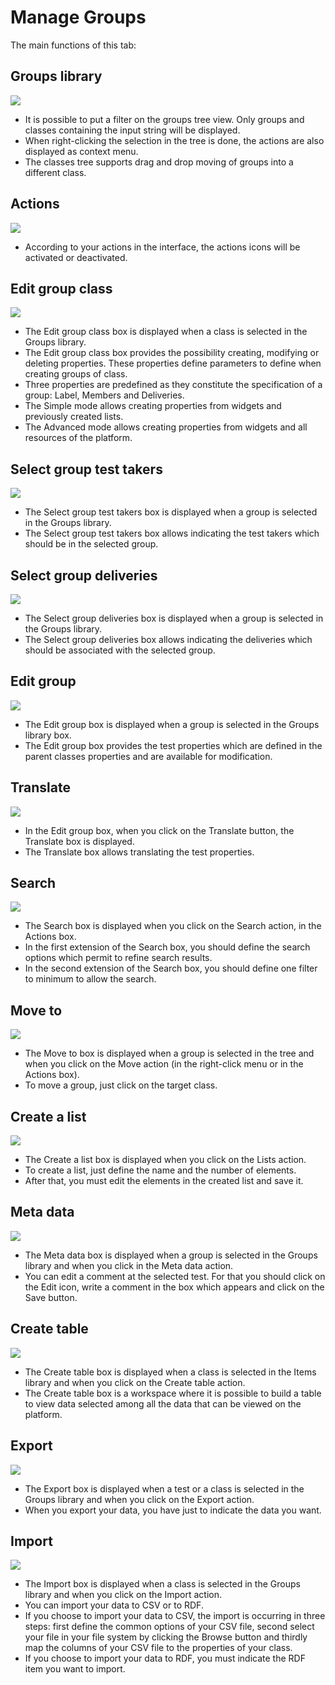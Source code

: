 Manage Groups
=============

The main functions of this tab:

Groups library
--------------

![](groups-library.png)

-   It is possible to put a filter on the groups tree view. Only groups and classes containing the input string will be displayed.
-   When right-clicking the selection in the tree is done, the actions are also displayed as context menu.
-   The classes tree supports drag and drop moving of groups into a different class.

Actions
-------

![](groups-actions.png)

-   According to your actions in the interface, the actions icons will be activated or deactivated.

Edit group class
----------------

![](groups-editclass.png)

-   The Edit group class box is displayed when a class is selected in the Groups library.
-   The Edit group class box provides the possibility creating, modifying or deleting properties. These properties define parameters to define when creating groups of class.
-   Three properties are predefined as they constitute the specification of a group: Label, Members and Deliveries.
-   The Simple mode allows creating properties from widgets and previously created lists.
-   The Advanced mode allows creating properties from widgets and all resources of the platform.

Select group test takers
------------------------

![](groups-selectgrouptesttakers.png)

-   The Select group test takers box is displayed when a group is selected in the Groups library.
-   The Select group test takers box allows indicating the test takers which should be in the selected group.

Select group deliveries
-----------------------

![](groups-selectgroupdeliveries.png)

-   The Select group deliveries box is displayed when a group is selected in the Groups library.
-   The Select group deliveries box allows indicating the deliveries which should be associated with the selected group.

Edit group
----------

![](groups-edit.png)

-   The Edit group box is displayed when a group is selected in the Groups library box.
-   The Edit group box provides the test properties which are defined in the parent classes properties and are available for modification.

Translate
---------

![](groups-translate.png)

-   In the Edit group box, when you click on the Translate button, the Translate box is displayed.
-   The Translate box allows translating the test properties.

Search
------

![](groups-search.png)

-   The Search box is displayed when you click on the Search action, in the Actions box.
-   In the first extension of the Search box, you should define the search options which permit to refine search results.
-   In the second extension of the Search box, you should define one filter to minimum to allow the search.

Move to
-------

![](groups-move.png)

-   The Move to box is displayed when a group is selected in the tree and when you click on the Move action (in the right-click menu or in the Actions box).
-   To move a group, just click on the target class.

Create a list
-------------

![](groups-list.png)

-   The Create a list box is displayed when you click on the Lists action.
-   To create a list, just define the name and the number of elements.
-   After that, you must edit the elements in the created list and save it.

Meta data
---------

![](groups-metadata.png)

-   The Meta data box is displayed when a group is selected in the Groups library and when you click in the Meta data action.
-   You can edit a comment at the selected test. For that you should click on the Edit icon, write a comment in the box which appears and click on the Save button.

Create table
------------

![](groups-createtable.png)

-   The Create table box is displayed when a class is selected in the Items library and when you click on the Create table action.
-   The Create table box is a workspace where it is possible to build a table to view data selected among all the data that can be viewed on the platform.

Export
------

![](groups-export.png)

-   The Export box is displayed when a test or a class is selected in the Groups library and when you click on the Export action.
-   When you export your data, you have just to indicate the data you want.

Import
------

![](groups-import.png)

-   The Import box is displayed when a class is selected in the Groups library and when you click on the Import action.
-   You can import your data to CSV or to RDF.
-   If you choose to import your data to CSV, the import is occurring in three steps: first define the common options of your CSV file, second select your file in your file system by clicking the Browse button and thirdly map the columns of your CSV file to the properties of your class.
-   If you choose to import your data to RDF, you must indicate the RDF item you want to import.


